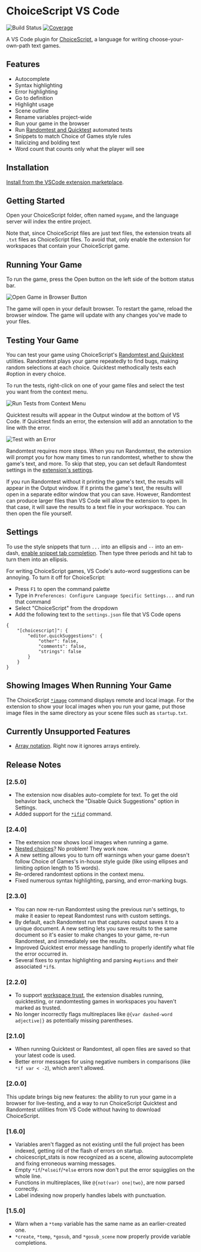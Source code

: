 # ChoiceScript VS Code

![Build Status](https://github.com/sgranade/choicescript_vscode/workflows/build/badge.svg)
[![Coverage](https://codecov.io/gh/sgranade/choicescript_vscode/branch/main/graph/badge.svg)](https://codecov.io/gh/sgranade/choicescript_vscode)


A VS Code plugin for [ChoiceScript], a language for writing choose-your-own-path text games.


## Features

- Autocomplete
- Syntax highlighting
- Error highlighting
- Go to definition
- Highlight usage
- Scene outline
- Rename variables project-wide
- Run your game in the browser
- Run [Randomtest and Quicktest] automated tests
- Snippets to match Choice of Games style rules
- Italicizing and bolding text
- Word count that counts only what the player will see


## Installation

[Install from the VSCode extension marketplace][marketplace].


## Getting Started

Open your ChoiceScript folder, often named `mygame`, and the language server will index the entire project.

Note that, since ChoiceScript files are just text files, the extension treats all `.txt` files as ChoiceScript files. To avoid that, only enable the extension for workspaces that contain your ChoiceScript game.


## Running Your Game

To run the game, press the Open button on the left side of the bottom status bar.

![Open Game in Browser Button](https://raw.githubusercontent.com/sgranade/choicescript_vscode/main/images/cs-open-game-button.png)

The game will open in your default browser. To restart the game, reload the browser window. The game will update with any changes you've made to your files.


## Testing Your Game

You can test your game using ChoiceScript's [Randomtest and Quicktest] utilities. Randomtest plays your game repeatedly to find bugs, making random selections at each choice. Quicktest methodically tests each #option in every choice.

To run the tests, right-click on one of your game files and select the test you want from the context menu.

![Run Tests from Context Menu](https://raw.githubusercontent.com/sgranade/choicescript_vscode/main/images/run-cs-tests-context-menu.png)

Quicktest results will appear in the Output window at the bottom of VS Code. If Quicktest finds an error, the extension will add an annotation to the line with the error.

![Test with an Error](https://raw.githubusercontent.com/sgranade/choicescript_vscode/main/images/cs-test-error.png)

Randomtest requires more steps. When you run Randomtest, the extension will prompt you for how many times to run randomtest, whether to show the game's text, and more. To skip that step, you can set default Randomtest settings in the [extension's settings][settings].

If you run Randomtest without it printing the game's text, the results will appear in the Output window. If it prints the game's text, the results will open in a separate editor window that you can save. However, Randomtest can produce larger files than VS Code will allow the extension to open. In that case, it will save the results to a text file in your workspace. You can then open the file yourself.


## Settings

To use the style snippets that turn `...` into an ellipsis and `--` into an em-dash, [enable snippet tab completion][snippets]. Then type three periods and hit tab to turn them into an ellipsis.

For writing ChoiceScript games, VS Code's auto-word suggestions can be annoying. To turn it off for ChoiceScript:

- Press `F1` to open the command palette
- Type in `Preferences: Configure Language Specific Settings...` and run that command
- Select "ChoiceScript" from the dropdown
- Add the following text to the `settings.json` file that VS Code opens
```
{
    "[choicescript]": {
        "editor.quickSuggestions": {
            "other": false,
            "comments": false,
            "strings": false
        }
    }
}
```


## Showing Images When Running Your Game

The ChoiceScript [`*image`][image] command displays remote and local image. For the extension to show your local images when you run your game, put those image files in the same directory as your scene files such as `startup.txt`.


## Currently Unsupported Features

- [Array notation]. Right now it ignores arrays entirely.


## Release Notes


### [2.5.0]

- The extension now disables auto-complete for text. To get the old behavior back, uncheck the "Disable Quick Suggestions" option in Settings.
- Added support for the [`*ifid`][ifid] command.


### [2.4.0]

- The extension now shows local images when running a game.
- [Nested choices]? No problem! They work now.
- A new setting allows you to turn off warnings when your game doesn't follow Choice of Games's in-house style guide (like using ellipses and limiting option length to 15 words).
- Re-ordered randomtest options in the context menu.
- Fixed numerous syntax highlighting, parsing, and error-marking bugs.


### [2.3.0]

- You can now re-run Randomtest using the previous run's settings, to make it easier to repeat Randomtest runs with custom settings.
- By default, each Randomtest run that captures output saves it to a unique document. A new setting lets you save results to the same document so it's easier to make changes to your game, re-run Randomtest, and immediately see the results.
- Improved Quicktest error message handling to properly identify what file the error occurred in.
- Several fixes to syntax highlighting and parsing `#options` and their associated `*if`s.


### [2.2.0]

- To support [workspace trust], the extension disables running, quicktesting, or randomtesting games in workspaces you haven't marked as trusted.
- No longer incorrectly flags multireplaces like `@{var dashed-word adjective|}` as potentially missing parentheses.


### [2.1.0]

- When running Quicktest or Randomtest, all open files are saved so that your latest code is used.
- Better error messages for using negative numbers in comparisons (like `*if var < -2`), which aren't allowed.


### [2.0.0]

This update brings big new features: the ability to run your game in a browser for live-testing, and a way to run ChoiceScript Quicktest and Randomtest utilities from VS Code without having to download ChoiceScript.


### [1.6.0]

- Variables aren't flagged as not existing until the full project has been indexed, getting rid of the flash of errors on startup.
- choicescript_stats is now recognized as a scene, allowing autocomplete and fixing erroneous warning messages.
- Empty `*if`/`*elseif`/`*else` errors now don't put the error squigglies on the whole line.
- Functions in multireplaces, like `@{not(var) one|two}`, are now parsed correctly.
- Label indexing now properly handles labels with punctuation.


### [1.5.0]

- Warn when a `*temp` variable has the same name as an earlier-created one.
- `*create`, `*temp`, `*gosub`, and `*gosub_scene` now properly provide variable completions.


[Array notation]: https://forum.choiceofgames.com/t/new-choicescript-features-for-programmers/8423
[Choicescript]: https://github.com/dfabulich/choicescript/
[ifid]: https://forum.choiceofgames.com/t/new-in-choicescript-ifid-command/112889
[image]: https://choicescriptdev.fandom.com/wiki/Image
[marketplace]: https://marketplace.visualstudio.com/items?itemName=StephenGranade.choicescript-vscode
[nested choices]: https://choicescriptdev.fandom.com/wiki/Choice#Nested_choices
[Randomtest and Quicktest]: https://www.choiceofgames.com/make-your-own-games/testing-choicescript-games-automatically/
[settings]: https://code.visualstudio.com/docs/getstarted/settings
[snippets]: https://code.visualstudio.com/docs/editor/userdefinedsnippets#_creating-your-own-snippets
[workspace trust]: https://code.visualstudio.com/docs/editor/workspace-trust